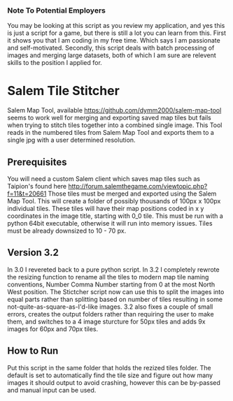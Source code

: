 ### Note To Potential Employers
You may be looking at this script as you review my application, and yes this is just a script for a game, but there is still a lot you can learn from this. First it shows you that I am coding in my free time. Which says I am passionate and self-motivated. Secondly, this script deals with batch processing of images and merging large  datasets, both of which I am sure are relevent skills to the position I applied for. 

# Salem Tile Stitcher
Salem Map Tool, available https://github.com/dymm2000/salem-map-tool seems to work well for merging and exporting saved map tiles but fails when trying to stitch tiles together into a combined single image. This Tool reads in the numbered tiles from Salem Map Tool and exports them to a single jpg with a user determined resolution. 

## Prerequisites
You will need a custom Salem client which saves map tiles such as Taipion's found here http://forum.salemthegame.com/viewtopic.php?f=11&t=20661 Those tiles must be merged and exported using the Salem Map Tool. This will create a folder of possibly thousands of 100px x 100px individual tiles. These tiles will have their map positions coded in x y coordinates in the image title, starting with 0_0 tile. This must be run with a python 64bit executable, otherwise it will run into memory issues. Tiles must be already downsized to 10 - 70 px.

## Version 3.2
In 3.0 I revereted back to a pure python script. In 3.2 I completely rewrote the resizing function to rename all the tiles to modern map tile naming conventions, Number Comma Number starting from 0 at the most North West position. The Stictcher script now can use this to split the images into equal parts rather than splitting based on number of tiles resulting in some not-quite-as-square-as-I'd-like images. 3.2 also fixes a couple of small errors, creates the output folders rather than requiring the user to make them, and switches to a 4 image sturcture for 50px tiles and adds 9x images for 60px and 70px tiles.

## How to Run
Put this script in the same folder that holds the rezized tiles folder. The default is set to automatically find the tile size and figure out how many images it should output to avoid crashing, however this can be by-passed and manual input can be used.
